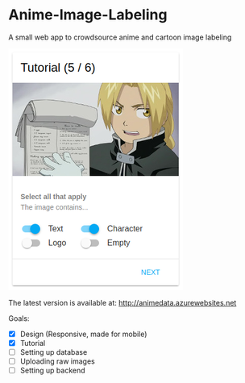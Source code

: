 # Anime-Image-Labeling
A small web app to crowdsource anime and cartoon image labeling

![Tutorial](img/tutorial_page.png?raw=true "Tutorial")

The latest version is available at: http://animedata.azurewebsites.net

Goals:
- [x] Design (Responsive, made for mobile)
- [x] Tutorial
- [ ] Setting up database
- [ ] Uploading raw images
- [ ] Setting up backend
